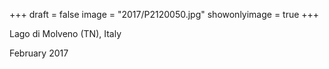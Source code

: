+++
draft = false
image = "2017/P2120050.jpg"
showonlyimage = true
+++

Lago di Molveno (TN), Italy

February 2017

<!--more-->
